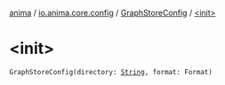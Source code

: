 [anima](../../index.md) / [io.anima.core.config](../index.md) / [GraphStoreConfig](index.md) / [&lt;init&gt;](./-init-.md)

# &lt;init&gt;

`GraphStoreConfig(directory: `[`String`](https://kotlinlang.org/api/latest/jvm/stdlib/kotlin/-string/index.html)`, format: Format)`